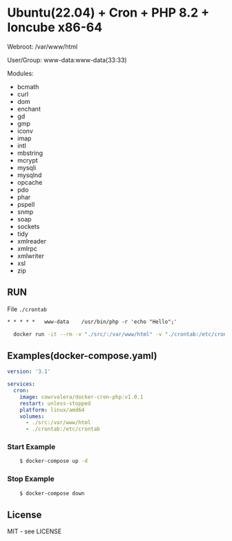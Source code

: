 # Ubuntu(22.04) + Cron + PHP 8.2 + Ioncube x86-64

Webroot: /var/www/html

User/Group: www-data:www-data(33:33)

Modules:
   - bcmath
   - curl
   - dom
   - enchant
   - gd
   - gmp
   - iconv
   - imap
   - intl
   - mbstring
   - mcrypt
   - mysqli
   - mysqlnd
   - opcache
   - pdo
   - phar
   - pspell
   - snmp
   - soap
   - sockets
   - tidy
   - xmlreader
   - xmlrpc
   - xmlwriter
   - xsl
   - zip

## RUN


File `./crontab`
```txt
* * * * *	www-data	/usr/bin/php -r 'echo "Hello";'
```


```sh
  docker run -it --rm -v "./src/:/var/www/html" -v "./crontab:/etc/crontab" --platform linux/amd64 cowrvalera/docker-cron-php:v1.0.1
```

## Examples(docker-compose.yaml)

```yaml
version: '3.1'

services:
  cron:
    image: cowrvalera/docker-cron-php:v1.0.1
    restart: unless-stopped
    platform: linux/amd64
    volumes:
      - ./src:/var/www/html
      - ./crontab:/etc/crontab


```

### Start Example

```sh
	$ docker-compose up -d
```


### Stop Example

```sh
	$ docker-compose down
```

## License
MIT - see LICENSE
